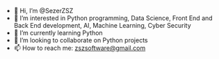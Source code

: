 - 👋 Hi, I’m @SezerZSZ
- 👀 I’m interested in Python programming, Data Science, Front End and Back End development, AI, Machine Learning, Cyber Security
- 🌱 I’m currently learning Python
- 🌇 I’m looking to collaborate on Python projects
- 📫 How to reach me: zszsoftware@gmail.com 

<!---
SezerZSZ is a ✨ special ✨ repository because its `README.md` (this file) appears on your GitHub profile.
You can click the Preview link to take a look at your changes.
--->
